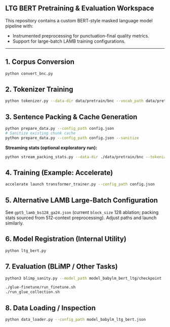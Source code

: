 
## LTG BERT Pretraining & Evaluation Workspace

This repository contains a custom BERT-style masked language model pipeline with:

- Instrumented preprocessing for punctuation-final quality metrics.
- Support for large-batch LAMB training configurations.

---

## 1. Corpus Conversion

```bash
python convert_bnc.py 
```

## 2. Tokenizer Training

```bash
python tokenizer.py --data-dir data/pretrain/bnc --vocab_path data/pretrain/wordpiece_vocab.json --vocab_size 16384
```

## 3. Sentence Packing & Cache Generation

```bash
python prepare_data.py --config_path config.json
# Sanitize existing chunk cache
python prepare_data.py --config_path config.json --sanitize
```

**Streaming stats (optional exploratory run):**

```bash
python stream_packing_stats.py --data-dir ./data/pretrain/bnc --tokenizer ./data/pretrain/wordpiece_vocab.json --max-length 512 --slice-lines 60000 --snapshot-every 2
```

## 4. Training (Example: Accelerate)

```bash
accelerate launch transformer_trainer.py --config_path config.json
```

## 5. Alternative LAMB Large-Batch Configuration

See `gpt5_lamb_bs128_ga24.json` (current `block_size` 128 ablation; packing stats sourced from 512-context preprocessing). Adjust paths and launch similarly.

## 6. Model Registration (Internal Utility)

```bash
python ltg_bert.py
```

## 7. Evaluation (BLiMP / Other Tasks)

```bash
python3 blimp_sanity.py --model_path model_babylm_bert_ltg/checkpoint --normalize per_token --benchmark blimp
```
```bash
./glue-finetune/run_finetune.sh
./run_glue_collection.sh
```

## 8. Data Loading / Inspection

```bash
python data_loader.py --config_path model_babylm_ltg_bert.json
```
